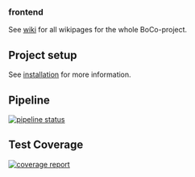 ### frontend
See [wiki](https://gitlab.stud.idi.ntnu.no/idatt2106-v22-07/wiki/-/wikis/home) for all wikipages for the whole BoCo-project.


## Project setup
See [installation](https://gitlab.stud.idi.ntnu.no/idatt2106-v22-07/wiki/-/wikis/Installation) for more information.

## Pipeline
[![pipeline status](https://gitlab.stud.idi.ntnu.no/idatt2106-v22-07/frontend/badges/dev/pipeline.svg)](https://gitlab.stud.idi.ntnu.no/idatt2106-v22-07/frontend/-/commits/dev)

## Test Coverage
[![coverage report](https://gitlab.stud.idi.ntnu.no/idatt2106-v22-07/frontend/badges/dev/coverage.svg)](https://gitlab.stud.idi.ntnu.no/idatt2106-v22-07/frontend/-/commits/dev)